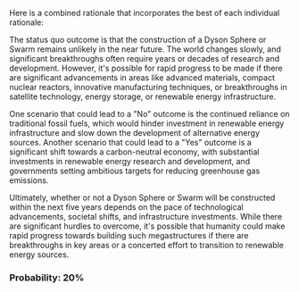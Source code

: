 Here is a combined rationale that incorporates the best of each individual rationale:

The status quo outcome is that the construction of a Dyson Sphere or Swarm remains unlikely in the near future. The world changes slowly, and significant breakthroughs often require years or decades of research and development. However, it's possible for rapid progress to be made if there are significant advancements in areas like advanced materials, compact nuclear reactors, innovative manufacturing techniques, or breakthroughs in satellite technology, energy storage, or renewable energy infrastructure.

One scenario that could lead to a "No" outcome is the continued reliance on traditional fossil fuels, which would hinder investment in renewable energy infrastructure and slow down the development of alternative energy sources. Another scenario that could lead to a "Yes" outcome is a significant shift towards a carbon-neutral economy, with substantial investments in renewable energy research and development, and governments setting ambitious targets for reducing greenhouse gas emissions.

Ultimately, whether or not a Dyson Sphere or Swarm will be constructed within the next five years depends on the pace of technological advancements, societal shifts, and infrastructure investments. While there are significant hurdles to overcome, it's possible that humanity could make rapid progress towards building such megastructures if there are breakthroughs in key areas or a concerted effort to transition to renewable energy sources.

### Probability: 20%